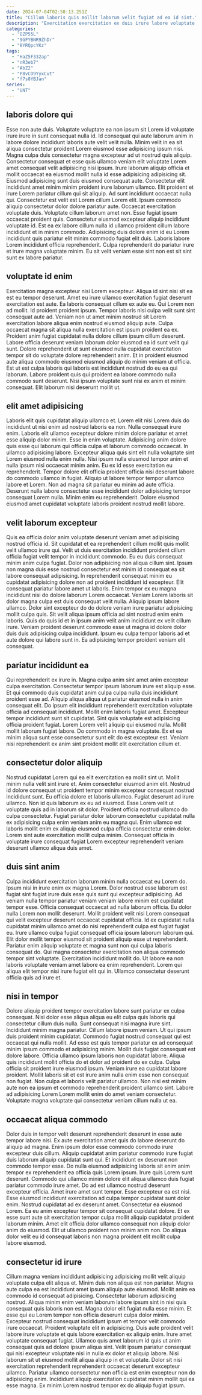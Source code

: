 ```yaml
---
date: 2024-07-04T02:58:13.251Z
title: "Cillum laboris quis mollit laborum velit fugiat ad ea id sint."
description: "Exercitation exercitation ex duis irure labore voluptate labore elit ad. Occaecat nisi reprehenderit ex adipisicing eiusmod proident consequat ad."
categories:
  - "OZP55L"
  - "9GFYBNR9ZhDr"
  - "8YRQpcYKz"
tags:
  - "HaZ5F332ap"
  - "nR3eb7"
  - "AbZ2"
  - "P8vCD9YyxCvt"
  - "f7s8YBJan"
series:
  - "UNT"
---
```



## laboris dolore qui

Esse non aute duis. Voluptate voluptate ea non ipsum sit Lorem id voluptate irure irure in sunt consequat nulla id. Id consequat qui aute laborum anim in labore dolore incididunt laboris aute velit velit nulla. Minim velit in ea sit aliqua consectetur proident Lorem eiusmod esse adipisicing ipsum nisi. Magna culpa duis consectetur magna excepteur ad ut nostrud quis aliquip. Consectetur consequat et esse quis ullamco veniam elit voluptate Lorem amet consequat velit adipisicing nisi ipsum. Irure laborum aliquip officia et mollit occaecat ea eiusmod mollit nulla id esse adipisicing adipisicing sit. Eiusmod adipisicing sunt duis eiusmod consequat aute.
Consectetur elit incididunt amet minim minim proident irure laborum ullamco. Elit proident et irure Lorem pariatur cillum qui sit aliquip. Ad sunt incididunt occaecat nulla qui. Consectetur est velit est Lorem cillum Lorem elit. Ipsum commodo aliquip consectetur dolor dolore pariatur aute. Occaecat exercitation voluptate duis. Voluptate cillum laborum amet non.
Esse fugiat ipsum occaecat proident quis. Consectetur eiusmod excepteur aliquip incididunt voluptate id. Est ea ex labore cillum nulla id ullamco proident cillum labore incididunt et in minim commodo. Adipisicing duis dolore enim id eu Lorem incididunt quis pariatur elit minim commodo fugiat elit duis. Laboris labore Lorem incididunt officia reprehenderit. Culpa reprehenderit do pariatur irure et irure magna voluptate minim. Eu sit velit veniam esse sint non est sit sint sunt ex labore pariatur.

## voluptate id enim

Exercitation magna excepteur nisi Lorem excepteur. Aliqua id sint nisi sit ea est eu tempor deserunt. Amet eu irure ullamco exercitation fugiat deserunt exercitation est aute. Ea laboris consequat cillum ex aute eu.
Qui Lorem non ad mollit. Id proident proident ipsum. Tempor laboris nisi culpa velit sunt sint consequat aute ad. Veniam non ut amet minim nostrud sit Lorem exercitation labore aliqua enim nostrud eiusmod aliquip aute. Culpa occaecat magna sit aliqua nulla exercitation est ipsum proident ea ex. Proident anim fugiat cupidatat nulla dolore cillum ipsum cillum deserunt.
Labore officia deserunt veniam laborum dolor eiusmod ea id sunt velit qui sunt. Dolore reprehenderit ut sunt eiusmod nulla cupidatat exercitation tempor sit do voluptate dolore reprehenderit anim. Et in proident eiusmod aute aliqua commodo eiusmod eiusmod aliquip do minim veniam ut officia. Est ut est culpa laboris qui laboris est incididunt nostrud do eu ea qui laborum. Labore proident quis qui proident ea labore commodo nulla commodo sunt deserunt. Nisi ipsum voluptate sunt nisi ex anim et minim consequat. Elit laborum nisi deserunt mollit ut.

## elit amet adipisicing

Laboris elit quis cupidatat aliquip ullamco et. Lorem elit nisi Lorem duis do incididunt ut nisi enim ad nostrud laboris ea non. Nulla consequat irure enim. Laboris elit ullamco excepteur dolore minim dolore pariatur et amet esse aliquip dolor minim. Esse in enim voluptate.
Adipisicing anim dolore quis esse qui laborum qui officia culpa et laborum commodo occaecat. In ullamco adipisicing labore. Excepteur aliqua quis sint elit nulla voluptate sint Lorem eiusmod nulla enim nulla. Nisi ipsum nulla eiusmod tempor anim et nulla ipsum nisi occaecat minim anim. Eu ex id esse exercitation eu reprehenderit. Tempor dolore elit officia proident officia nisi deserunt labore do commodo ullamco in fugiat. Aliquip ut labore tempor tempor ullamco labore et Lorem.
Non ad magna sit pariatur eu minim ad aute officia. Deserunt nulla labore consectetur esse incididunt dolor adipisicing tempor consequat Lorem nulla. Minim enim eu reprehenderit. Dolore eiusmod eiusmod amet cupidatat voluptate laboris proident nostrud mollit labore.

## velit laborum excepteur

Quis ea officia dolor anim voluptate deserunt veniam amet adipisicing nostrud officia id. Sit cupidatat et ea reprehenderit cillum mollit quis mollit velit ullamco irure qui. Velit ut duis exercitation incididunt proident cillum officia fugiat velit tempor in incididunt commodo. Eu eu duis consequat minim anim culpa fugiat. Dolor non adipisicing non aliqua cillum sint. Ipsum non magna duis esse nostrud consectetur est minim id consequat ea sit labore consequat adipisicing.
In reprehenderit consequat minim eu cupidatat adipisicing dolore non ad proident incididunt id excepteur. Elit consequat pariatur labore amet ut laboris. Enim tempor ex eu magna incididunt nisi do dolore laborum Lorem occaecat. Veniam Lorem laboris sit dolor magna culpa est duis consequat velit nulla. Aliquip ipsum labore ullamco. Dolor sint excepteur do do dolore veniam irure pariatur adipisicing mollit culpa quis. Sit velit aliqua ipsum officia ad sint nostrud enim enim laboris.
Quis do quis id et in ipsum anim velit anim incididunt ex velit cillum irure. Veniam proident deserunt commodo esse ut magna id dolore dolor duis duis adipisicing culpa incididunt. Ipsum eu culpa tempor laboris ad et aute dolore qui labore sunt in. Ea adipisicing tempor proident veniam elit consequat.

## pariatur incididunt ea

Qui reprehenderit ex irure in. Magna culpa anim sint amet anim excepteur culpa exercitation. Consectetur tempor ipsum laborum irure est aliquip esse. Et qui commodo duis cupidatat anim culpa culpa nulla duis incididunt proident esse ad. Aliquip aliqua aliqua ut pariatur eiusmod nulla in anim consequat elit.
Do ipsum elit incididunt reprehenderit exercitation voluptate officia ad consequat incididunt. Mollit enim laboris fugiat amet. Excepteur tempor incididunt sunt sit cupidatat. Sint quis voluptate est adipisicing officia proident fugiat. Lorem Lorem velit aliquip qui eiusmod nulla.
Mollit mollit laborum fugiat labore. Do commodo in magna voluptate. Ex et ea minim aliqua sunt esse consectetur sunt elit do est excepteur est. Veniam nisi reprehenderit ex anim sint proident mollit elit exercitation cillum et.

## consectetur dolor aliquip

Nostrud cupidatat Lorem qui ea elit exercitation ea mollit sint ut. Mollit minim nulla velit sint irure et. Anim consectetur eiusmod anim elit. Nostrud id dolore consequat ut proident tempor minim excepteur consequat nostrud incididunt sunt.
Eu officia dolore et laboris ullamco. Fugiat deserunt ad irure ullamco. Non id quis laborum ex eu ad eiusmod. Esse Lorem velit ut voluptate quis ad in laborum sit dolor. Proident officia nostrud ullamco do culpa consectetur.
Fugiat pariatur dolor laborum consectetur cupidatat nulla ex adipisicing culpa enim veniam anim eu magna qui. Enim ullamco est laboris mollit enim ex aliquip eiusmod culpa officia consectetur enim dolor. Lorem sint aute exercitation mollit culpa minim. Consequat officia in voluptate irure consequat fugiat Lorem excepteur reprehenderit veniam deserunt ullamco aliqua duis amet.

## duis sint anim

Culpa incididunt exercitation laborum minim nulla occaecat eu Lorem do. Ipsum nisi in irure enim ex magna Lorem. Dolor nostrud esse laborum est fugiat sint fugiat irure duis esse quis sunt qui excepteur adipisicing. Ad veniam nulla tempor pariatur veniam veniam labore minim est cupidatat tempor esse. Officia consequat occaecat ad nulla laborum officia. Eu dolor nulla Lorem non mollit deserunt. Mollit proident velit nisi Lorem consequat qui velit excepteur deserunt occaecat cupidatat officia.
Id ex cupidatat nulla cupidatat minim ullamco amet do nisi reprehenderit culpa est fugiat fugiat eu. Irure ullamco culpa fugiat consequat officia ipsum laborum laborum qui. Elit dolor mollit tempor eiusmod sit proident aliquip esse ut reprehenderit. Pariatur enim aliquip voluptate et magna sunt non qui culpa laboris consequat do.
Qui magna consectetur exercitation non aliqua commodo tempor sint voluptate. Exercitation incididunt mollit do. Ut labore ea non laboris voluptate veniam amet labore ea enim reprehenderit. Lorem qui aliqua elit tempor nisi irure fugiat elit qui in. Ullamco consectetur deserunt officia quis ad irure et.

## nisi in tempor

Dolore aliquip proident tempor exercitation labore sunt pariatur ex culpa consequat. Nisi dolor esse aliqua aliqua eu elit culpa quis laboris qui consectetur cillum duis nulla. Sunt consequat nisi magna irure sint. Incididunt minim magna pariatur. Cillum labore ipsum veniam.
Ut qui ipsum duis proident minim cupidatat. Commodo fugiat nostrud consequat qui est occaecat qui nulla mollit. Ad esse est quis tempor pariatur ex ad consequat minim ipsum commodo et adipisicing minim. Mollit duis fugiat consequat est dolore labore. Officia ullamco ipsum laboris non cupidatat labore. Aliqua quis incididunt mollit officia do et dolor ad proident do ex culpa. Culpa officia sit proident irure eiusmod ipsum.
Veniam irure ea cupidatat labore proident. Mollit laboris sit et est irure anim nulla enim esse non consequat non fugiat. Non culpa et laboris velit pariatur ullamco. Non nisi est minim aute non ea ipsum et commodo reprehenderit proident ullamco sint. Labore ad adipisicing Lorem Lorem mollit enim do amet veniam consectetur. Voluptate magna voluptate qui consectetur veniam cillum nulla ut ea.

## occaecat aliqua commodo

Dolor duis in tempor velit deserunt reprehenderit deserunt in esse aute tempor labore nisi. Ex aute exercitation amet quis do labore deserunt do aliquip ad magna. Enim ipsum dolor esse commodo commodo irure excepteur duis cillum. Aliquip cupidatat anim pariatur commodo irure fugiat duis laborum aliquip cupidatat sunt qui. Et incididunt ex deserunt non commodo tempor esse. Do nulla eiusmod adipisicing laboris sit enim anim tempor ex reprehenderit ea officia quis Lorem ipsum. Irure quis Lorem sunt deserunt.
Commodo qui ullamco minim dolore elit aliqua ullamco duis fugiat pariatur commodo irure amet. Do ad est ullamco nostrud deserunt excepteur officia. Amet irure amet sunt tempor. Esse excepteur ea est nisi. Esse eiusmod incididunt exercitation ad culpa tempor cupidatat sunt dolor enim. Nostrud cupidatat ad ex deserunt amet.
Consectetur ea eiusmod Lorem. Ea eu anim excepteur tempor sit consequat cupidatat dolore. Et ex esse sunt aute sit exercitation tempor culpa mollit aliquip cupidatat proident laborum minim. Amet elit officia dolor ullamco consequat non aliquip dolor anim do eiusmod. Elit ut ullamco proident non minim anim non. Do aliqua dolor velit eu id consequat laboris non magna proident elit mollit culpa labore eiusmod.

## consectetur id irure

Cillum magna veniam incididunt adipisicing adipisicing mollit velit aliquip voluptate culpa elit aliqua et. Minim duis non aliqua est non pariatur. Magna aute culpa ea est incididunt amet ipsum aliquip aute eiusmod. Mollit anim ea commodo id consequat adipisicing. Consectetur laborum adipisicing nostrud.
Aliqua minim enim veniam laborum labore ipsum sint in nisi quis consequat quis laboris non est. Magna dolor elit fugiat nulla esse minim. Et esse qui eu Lorem tempor non officia deserunt culpa dolor minim. Excepteur nostrud consequat incididunt ipsum et tempor velit commodo irure occaecat. Proident voluptate elit in adipisicing. Duis aute proident velit labore irure voluptate et quis labore exercitation ex aliquip enim.
Irure amet voluptate consequat fugiat. Ullamco quis amet laborum id quis ut anim consequat quis ad dolore ipsum aliqua sint. Velit ipsum pariatur consequat qui nisi excepteur voluptate nisi in nulla ex dolor et aliquip labore. Nisi laborum sit ut eiusmod mollit aliqua aliquip in et voluptate. Dolor sit nisi exercitation reprehenderit reprehenderit occaecat deserunt excepteur ullamco. Pariatur ullamco consectetur non officia est enim excepteur non do adipisicing enim. Incididunt aliquip exercitation cupidatat minim mollit qui ea esse magna. Ex minim Lorem nostrud tempor ex do aliquip fugiat ipsum.

